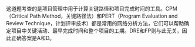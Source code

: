 这道题考查的是项目管理中用于计算关键路径和项目完成时间的工具。CPM（Critical Path Method，关键路径法）和PERT（Program Evaluation and Review Technique，计划评审技术）都是常用的网络分析方法，它们可以帮助确定项目中关键活动、最早完成时间和整个项目的工期。DRE和FP则与此无关，因此正确答案是A和D。